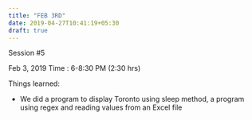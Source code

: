 ```yaml
---
title: "FEB 3RD"
date: 2019-04-27T10:41:19+05:30
draft: true
---
```

Session #5

Feb 3, 2019
Time : 6-8:30 PM (2:30 hrs)

Things learned:

* We did a program to display Toronto using sleep method, a program using regex and reading values from an Excel file